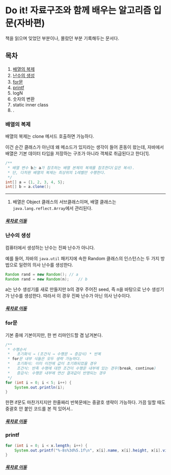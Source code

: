 Do it! 자료구조와 함께 배우는 알고리즘 입문(자바편)
=====
책을 읽으며 잊었던 부분이나, 몰랐던 부분 기록해두는 문서다.

## 목차
1. [배열의 복제](#배열의-복제)
2. [난수의 생성](#난수의-생성)
3. [for문](#for문)
4. [printf](#printf)
5. logN
6. 숫자의 변환
7. static inner class
8. .

### 배열의 복제

배열의 복제는 clone 메서드 호출하면 가능하다.

이건 순간 클래스가 아닌데 왜 메소드가 있지라는 생각이 들어 혼동이 왔는데, 자바에서 배열은 기본 데이터 타입을 저장하는 구조가 아니라 객체로 취급된다고 한다[1].

```java
/**
 * 배열 변수 b는 a가 참조하는 배열 본체의 복제를 참조한다(깊은 복사).
 * 단, 다차원 배열의 복제는 최상위의 1레벨만 수행한다.
 */
int[] a = {1, 2, 3, 4, 5};
int[] b = a.clone();
```

---
1. 배열은 Object 클래스의 서브클래스이며, 배열 클래스는 `java.lang.reflect.Array`에서 관리된다.

##### [목차로 이동](#목차)

### 난수의 생성
컴퓨터에서 생성하는 난수는 진짜 난수가 아니다.

예를 들어, 자바의 `java.util` 패키지에 속한 Random 클래스의 인스턴스는 두 가지 방법으로 일련의 의사 난수를 생성한다.

```java
Random rand = new Random();	// a
Random rand = new Random(n);	// b
```

a는 난수 생성기를 새로 만들지만 b의 경우 주어진 seed, 즉 n을 바탕으로 난수 생성기가 난수를 생성한다. 따라서 이 경우 진짜 난수가 아닌 의사 난수이다.

##### [목차로 이동](#목차)

### for문
기본 중에 기본이지만, 한 번 리마인드할 겸 남겨본다.

```java
/**
 * 수행순서
 *   초기화식 → (조건식 → 수행문 → 증감식) * 반복
 * for문 내부 식들은 모두 생략 가능하다.
 *   초기화식: 이미 이전에 값이 초기화되었을 경우
 *   조건식: 반족 수행에 대한 조건이 수행문 내부에 있는 경우(break, continue)
 *   증감식: 수행문 내부에 연산 결과값이 반영되는 경우
 */
for (int i = 0; i < 5; i++) {
	System.out.println(i);
}
```

한편 if문도 마찬가지지만 한줄짜리 반복문에는 중괄호 생략이 가능하다. 가끔 일할 때도 중괄호 안 붙인 코드를 본 적 있어서..

##### [목차로 이동](#목차)

### printf
```java
for (int i = 0; i < x.length; i++) {
	System.out.printf("%-8s%3d%5.1f\n", x[i].name, x[i].height, x[i].vision);
}
```

##### [목차로 이동](#목차)

